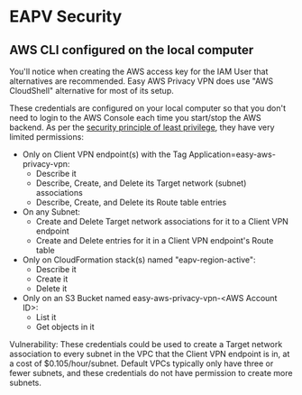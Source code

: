 # EAPV Security

## AWS CLI configured on the local computer

You'll notice when creating the AWS access key for the IAM User that alternatives are recommended.  Easy AWS Privacy VPN does use "AWS CloudShell" alternative for most of its setup.

These credentials are configured on your local computer so that you don't need to login to the AWS Console each time you start/stop the AWS backend.  As per the [security principle of least privilege](https://en.wikipedia.org/wiki/Principle_of_least_privilege), they have very limited permissions:
- Only on Client VPN endpoint(s) with the Tag Application=easy-aws-privacy-vpn:
  - Describe it
  - Describe, Create, and Delete its Target network (subnet) associations
  - Describe, Create, and Delete its Route table entries
- On any Subnet:
  - Create and Delete Target network associations for it to a Client VPN endpoint
  - Create and Delete entries for it in a Client VPN endpoint's Route table
- Only on CloudFormation stack(s) named "eapv-region-active":
  - Describe it
  - Create it
  - Delete it
- Only on an S3 Bucket named easy-aws-privacy-vpn-\<AWS Account ID\>:
  - List it
  - Get objects in it

Vulnerability: These credentials could be used to create a Target network association to every subnet in the VPC that the Client VPN endpoint is in, at a cost of $0.105/hour/subnet.  Default VPCs typically only have three or fewer subnets, and these credentials do not have permission to create more subnets.
